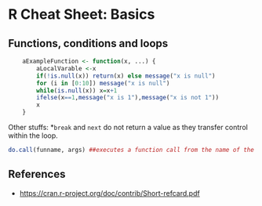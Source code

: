 # R Cheat Sheet: Basics

## Functions, conditions and loops
```r
    aExampleFunction <- function(x, ...) {
        aLocalVarable <-x
        if(!is.null(x)) return(x) else message("x is null")
        for (i in [0:10]) message("x is null")
        while(is.null(x)) x=x+1
        ifelse(x==1,message("x is 1"),message("x is not 1"))
        x
    }
```

Other stuffs:
*`break` and `next` do not return a value as they transfer control within the loop.
```r
do.call(funname, args) ##executes a function call from the name of the function and a list of arguments to be passed to it
```
## References

* https://cran.r-project.org/doc/contrib/Short-refcard.pdf